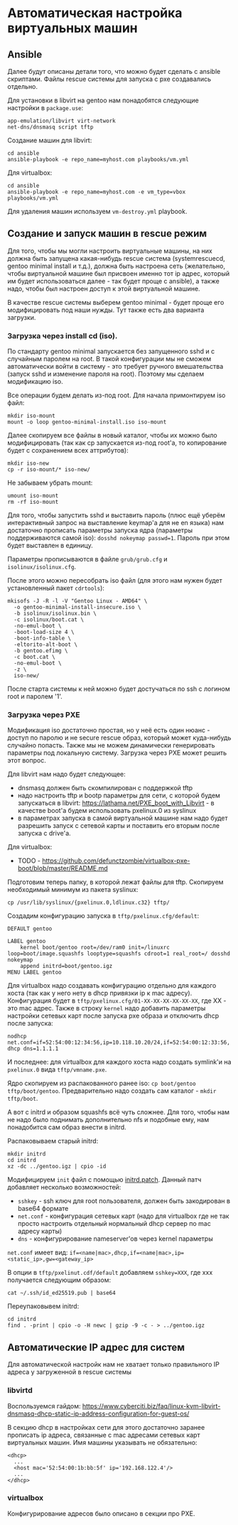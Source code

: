 # Автоматическая настройка виртуальных машин

## Ansible

Далее будут описаны детали того, что можно будет сделать с ansible скриптами. Файлы rescue системы для запуска с pxe создавались отдельно.

Для установки в libvirt на gentoo нам понадобятся следующие настройки в `package.use`:

```
app-emulation/libvirt virt-network
net-dns/dnsmasq script tftp
```

Создание машин для libvirt:

```
cd ansible
ansible-playbook -e repo_name=myhost.com playbooks/vm.yml
```

Для virtualbox:

```
cd ansible
ansible-playbook -e repo_name=myhost.com -e vm_type=vbox playbooks/vm.yml
```

Для удаления машин используем `vm-destroy.yml` playbook.

## Создание и запуск машин в rescue режим

Для того, чтобы мы могли настроить виртуальные машины, на них должна быть запущена какая-нибудь rescue система
(systemrescuecd, gentoo minimal install и т.д.), должна быть настроена сеть (желательно, чтобы виртуальной машине
был присвоен именно тот ip адрес, который им будет использоваться далее - так будет проще с ansible), а также
надо, чтобы был настроен доступ к этой виртуальной машине.

В качестве rescue системы выберем gentoo minimal - будет проще его модифицировать под наши нужды.
Тут также есть два варианта загрузки.

### Загрузка через install cd (iso).

По стандарту gentoo minimal запускается без запущенного sshd и с случайным паролем на root.
В такой конфигурации мы не сможем автоматически войти в систему - это требует ручного вмешательства
(запуск sshd и изменение пароля на root). Поэтому мы сделаем модификацию iso.

Все операции будем делать из-под root. Для начала примонтируем iso файл:

```
mkdir iso-mount
mount -o loop gentoo-minimal-install.iso iso-mount
```

Далее скопируем все файлы в новый каталог, чтобы их можно было модифицировать
(так как cp запускается из-под root'а, то копирование будет с сохранением всех аттрибутов):

```
mkdir iso-new
cp -r iso-mount/* iso-new/
```

Не забываем убрать mount:

```
umount iso-mount
rm -rf iso-mount
```

Для того, чтобы запустить sshd и выставить пароль (плюс ещё уберём интерактивный запрос на выставление keymap'а
для не en языка) нам достаточно прописать параметры запуска ядра (параметры поддерживаются самой iso):
`dosshd nokeymap passwd=1`. Пароль при этом будет выставлен в единицу.

Параметры прописываются в файле `grub/grub.cfg` и `isolinux/isolinux.cfg`.

После этого можно пересобрать iso файл (для этого нам нужен будет установленный пакет `cdrtools`):

```
mkisofs -J -R -l -V "Gentoo Linux - AMD64" \
  -o gentoo-minimal-install-insecure.iso \
  -b isolinux/isolinux.bin \
  -c isolinux/boot.cat \
  -no-emul-boot \
  -boot-load-size 4 \
  -boot-info-table \
  -eltorito-alt-boot \
  -b gentoo.efimg \
  -c boot.cat \
  -no-emul-boot \
  -z \
  iso-new/
```

После старта системы к ней можно будет достучаться по ssh с логином root и паролем '1'.

### Загрузка через PXE

Модификация iso достаточно простая, но у неё есть один нюанс - доступ по паролю и не secure rescue образ,
который может куда-нибудь случайно попасть. Также мы не можем динамически генерировать параметры под локальную систему.
Загрузка через PXE может решить этот вопрос.

Для libvirt нам надо будет следующее:
* dnsmasq должен быть скомпилирован с поддержкой tftp
* надо настроить tftp и bootp параметры для сети, с которой будем запускаться в libvirt:
https://lathama.net/PXE_boot_with_Libvirt - в качестве boot'а будем использовать pxelinux.0 из syslinux
* в параметрах запуска в самой виртуальной машине нам надо будет разрешить запуск с сетевой карты и поставить
его вторым после запуска с drive'а.

Для virtualbox:
* TODO - https://github.com/defunctzombie/virtualbox-pxe-boot/blob/master/README.md

Подготовим теперь папку, в которой лежат файлы для tftp. Скопируем необходимый минимум из пакета syslinux:

```
cp /usr/lib/syslinux/{pxelinux.0,ldlinux.c32} tftp/
```

Создадим конфигурацию запуска в `tftp/pxelinux.cfg/default`:

```
DEFAULT gentoo

LABEL gentoo
    kernel boot/gentoo root=/dev/ram0 init=/linuxrc loop=boot/image.squashfs looptype=squashfs cdroot=1 real_root=/ dosshd nokeymap
    append initrd=boot/gentoo.igz
MENU LABEL gentoo
```

Для virtualbox надо создавать конфигурацию отдельно для каждого хоста (так как у него нету в dhcp привязки ip к mac адресу).
Конфигурация будет в `tftp/pxelinux.cfg/01-XX-XX-XX-XX-XX-XX`, где XX - это mac адрес. Также в строку `kernel` надо добавить
параметры настройки сетевых карт после запуска pxe образа и отключить dhcp после запуска:

`nodhcp net.conf=if=52:54:00:12:34:56,ip=10.118.10.20/24,if=52:54:00:12:33:56,dhcp dns=1.1.1.1`

И последнее: для virtualbox для каждого хоста надо создать symlink'и на `pxelinux.0` вида `tftp/vmname.pxe`.

Ядро скопируем из распакованного ранее iso: `cp boot/gentoo tftp/boot/gentoo`.
Предварительно надо создать сам каталог - `mkdir tftp/boot`.

А вот с initrd и образом squashfs всё чуть сложнее. Для того, чтобы нам не надо было поднимать дополнительно nfs
и подобные ему, нам понадобится сам образ внести в initrd.

Распаковываем старый initrd:

```
mkdir initrd
cd initrd
xz -dc ../gentoo.igz | cpio -id
```

Модифицируем `init` файл с помощью [initrd.patch](initrd.patch). Данный патч добавляет несколько возможностей:

* `sshkey` - ssh ключ для root пользователя, должен быть закодирован в base64 формате
* `net.conf` - конфигурация сетевых карт (надо для virtualbox где не так просто настроить отдельный
нормальный dhcp сервер по mac адресу карты)
* `dns` - конфигурирование nameserver'ов через kernel параметры

`net.conf` имеет вид: `if=<name|mac>,dhcp,if=<name|mac>,ip=<static_ip>,gw=<gateway_ip>`

В опции в `tftp/pxelinut.cdf/default` добавляем `sshkey=XXX`, где xxx получается следующим образом:

```
cat ~/.ssh/id_ed25519.pub | base64
```

Переупаковывем initrd:

```
cd initrd
find . -print | cpio -o -H newc | gzip -9 -c - > ../gentoo.igz
```

## Автоматические IP адрес для систем

Для автоматической настройк нам не хватает только правильного IP адреса у загруженной в rescue системы

### libvirtd

Воспользуемся гайдом: https://www.cyberciti.biz/faq/linux-kvm-libvirt-dnsmasq-dhcp-static-ip-address-configuration-for-guest-os/

В секцию dhcp в настройках сети для этого достаточно заранее прописать ip адреса, связанные с mac адресами сетевых
карт виртуальных машин. Имя машины указывать не обязательно:

```
<dhcp>
  ...
  <host mac='52:54:00:1b:bb:5f' ip='192.168.122.4'/>
  ...
</dhcp>
```

### virtualbox

Конфигурирование адресов было описано в секции про PXE.


